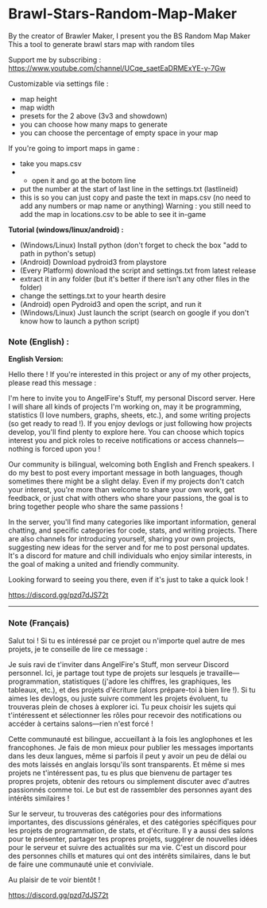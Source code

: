 # Brawl-Stars-Random-Map-Maker
By the creator of Brawler Maker, I present you the BS Random Map Maker
This a tool to generate brawl stars map with random tiles

Support me by subscribing : https://www.youtube.com/channel/UCqe_saetEaDRMExYE-y-7Gw

Customizable via settings file :
- map height
- map width
- presets for the 2 above (3v3 and showdown)
- you can choose how many maps to generate
- you can choose the percentage of empty space in your map

If you're going to import maps in game :
- take you maps.csv
- - open it and go at the botom line
- put the number at the start of last line in the settings.txt (lastlineid)
- this is so you can just copy and paste the text in maps.csv (no need to add any numbers or map name or anything)
Warning : you still need to add the map in locations.csv to be able to see it in-game

**Tutorial (windows/linux/android) :**
- (Windows/Linux) Install python (don't forget to check the box "add to path in python's setup)
- (Android) Download pydroid3 from playstore
- (Every Platform) download the script and settings.txt from latest release
- extract it in any folder (but it's better if there isn't any other files in the folder)
- change the settings.txt to your hearth desire
- (Android) open Pydroid3 and open the script, and run it
- (Windows/Linux) Just launch the script (search on google if you don't know how to launch a python script)



### Note (English) :
**English Version:**

Hello there ! If you're interested in this project or any of my other projects, please read this message :

I'm here to invite you to AngelFire's Stuff, my personal Discord server. Here I will share all kinds of projects I'm working on, may it be programming, statistics (I love numbers, graphs, sheets, etc.), and some writing projects (so get ready to read !). If you enjoy devlogs or just following how projects develop, you'll find plenty to explore here. You can choose which topics interest you and pick roles to receive notifications or access channels—nothing is forced upon you !

Our community is bilingual, welcoming both English and French speakers. I do my best to post every important message in both languages, though sometimes there might be a slight delay. Even if my projects don't catch your interest, you're more than welcome to share your own work, get feedback, or just chat with others who share your passions, the goal is to bring together people who share the same passions !

In the server, you'll find many categories like important information, general chatting, and specific categories for code, stats, and writing projects. There are also channels for introducing yourself, sharing your own projects, suggesting new ideas for the server and for me to post personal updates. It's a discord for mature and chill individuals who enjoy similar interests, in the goal of making a united and friendly community.

Looking forward to seeing you there, even if it's just to take a quick look !

https://discord.gg/pzd7dJS72t

---

### Note (Français)
Salut toi ! Si tu es intéressé par ce projet ou n'importe quel autre de mes projets, je te conseille de lire ce message :

Je suis ravi de t'inviter dans AngelFire's Stuff, mon serveur Discord personnel. Ici, je partage tout type de projets sur lesquels je travaille—programmation, statistiques (j'adore les chiffres, les graphiques, les tableaux, etc.), et des projets d'écriture (alors prépare-toi à bien lire !). Si tu aimes les devlogs, ou juste suivre comment les projets évoluent, tu trouveras plein de choses à explorer ici. Tu peux choisir les sujets qui t'intéressent et sélectionner les rôles pour recevoir des notifications ou accéder à certains salons—rien n'est forcé !

Cette communauté est bilingue, accueillant à la fois les anglophones et les francophones. Je fais de mon mieux pour publier les messages importants dans les deux langues, même si parfois il peut y avoir un peu de délai ou des mots laissés en anglais lorsqu'ils sont transparents. Et même si mes projets ne t'intéressent pas, tu es plus que bienvenu de partager tes propres projets, obtenir des retours ou simplement discuter avec d'autres passionnés comme toi. Le but est de rassembler des personnes ayant des intérêts similaires !

Sur le serveur, tu trouveras des catégories pour des informations importantes, des discussions générales, et des catégories spécifiques pour les projets de programmation, de stats, et d'écriture. Il y a aussi des salons pour te présenter, partager tes propres projets, suggérer de nouvelles idées pour le serveur et suivre des actualités sur ma vie. C'est un discord pour des personnes chills et matures qui ont des intérêts similaires, dans le but de faire une communauté unie et conviviale.

Au plaisir de te voir bientôt !

https://discord.gg/pzd7dJS72t
